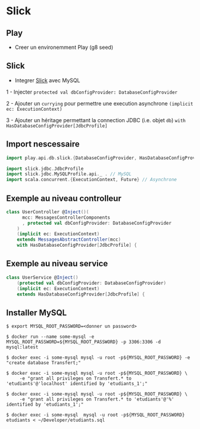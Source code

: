 # Slick

## Play

* Creer un environemment Play (g8 seed)

## Slick

* Integrer [Slick](http://slick.lightbend.com/doc/3.2.2/) avec MySQL

1 - Injecter `protected val dbConfigProvider: DatabaseConfigProvider` 

2 - Ajouter un `currying` pour permettre une execution asynchrone `(implicit ec: ExecutionContext)`

3 - Ajouter un héritage permettant la connection JDBC (i.e. objet `db`) `with HasDatabaseConfigProvider[JdbcProfile] `


## Import nescessaire

```Scala
import play.api.db.slick.{DatabaseConfigProvider, HasDatabaseConfigProvider} // Play Sclick  

import slick.jdbc.JdbcProfile
import slick.jdbc.MySQLProfile.api._ . // MySQL
import scala.concurrent.{ExecutionContext, Future} // Asynchrone
```

## Exemple au niveau controlleur

```Scala
class UserController @Inject()(
      mcc: MessagesControllerComponents
      , protected val dbConfigProvider: DatabaseConfigProvider
    )
    (implicit ec: ExecutionContext)
    extends MessagesAbstractController(mcc)
    with HasDatabaseConfigProvider[JdbcProfile] {
```

## Exemple au niveau service

```Scala
class UserService @Inject()
    (protected val dbConfigProvider: DatabaseConfigProvider)
    (implicit ec: ExecutionContext)
    extends HasDatabaseConfigProvider[JdbcProfile] {
```

## Installer MySQL

```
$ export MYSQL_ROOT_PASSWORD=<donner un password>
```

```
$ docker run --name some-mysql -e MYSQL_ROOT_PASSWORD=${MYSQL_ROOT_PASSWORD} -p 3306:3306 -d mysql:latest 
```

```
$ docker exec -i some-mysql mysql -u root -p${MYSQL_ROOT_PASSWORD} -e "create database Transfert;"
```

```
$ docker exec -i some-mysql mysql -u root -p${MYSQL_ROOT_PASSWORD} \
     -e "grant all privileges on Transfert.* to 'etudiants'@'localhost' identified by 'etudiants_1';"
```

```
$ docker exec -i some-mysql mysql -u root -p${MYSQL_ROOT_PASSWORD} \
     -e "grant all privileges on Transfert.* to 'etudiants'@'%' identified by 'etudiants_1';"
```

```
$ docker exec -i some-mysql  mysql -u root -p${MYSQL_ROOT_PASSWORD} etudiants < ~/Developer/etudiants.sql
```
